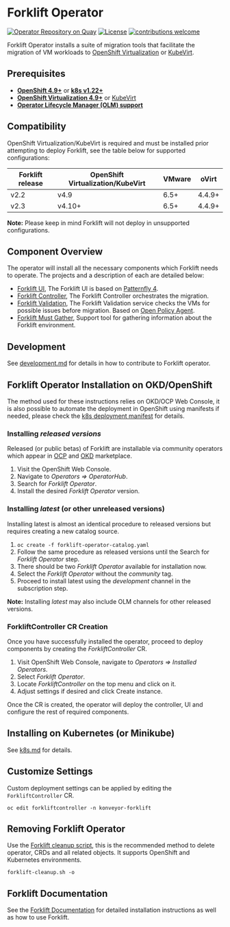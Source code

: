 # Forklift Operator

[![Operator Repository on Quay](https://quay.io/repository/konveyor/forklift-operator/status "Operator Repository on Quay")](https://quay.io/repository/konveyor/forklift-operator) [![License](http://img.shields.io/:license-apache-blue.svg)](http://www.apache.org/licenses/LICENSE-2.0.html) [![contributions welcome](https://img.shields.io/badge/contributions-welcome-brightgreen.svg?style=flat)](https://github.com/konveyor/forklift-operator/pulls)

Forklift Operator installs a suite of migration tools that facilitate the migration of VM workloads to [OpenShift Virtualization](https://cloud.redhat.com/learn/topics/virtualization/) or [KubeVirt](https://kubevirt.io/).

## Prerequisites

* [__OpenShift 4.9+__](https://www.openshift.com/) or [__k8s v1.22+__](https://kubernetes.io/)
* [__OpenShift Virtualization 4.9+__](https://www.redhat.com/en/technologies/cloud-computing/openshift/) or [KubeVirt](https://kubevirt.io/)
* [__Operator Lifecycle Manager (OLM) support__](https://olm.operatorframework.io/)

## Compatibility

OpenShift Virtualization/KubeVirt is required and must be installed prior attempting to deploy Forklift, see the table below for supported configurations:

Forklift release | OpenShift Virtualization/KubeVirt | VMware | oVirt
--- | --- | --- | --- 
v2.2 | v4.9 | 6.5+ | 4.4.9+
v2.3 | v4.10+ | 6.5+ | 4.4.9+

**Note:** Please keep in mind Forklift will not deploy in unsupported configurations.

## Component Overview

The operator will install all the necessary components which Forklift needs to operate. The projects and a description of each are detailed below:

* [Forklift UI](https://github.com/konveyor/forklift-ui), The Forklift UI is based on [Patternfly 4](https://www.patternfly.org/v4).
* [Forklift Controller](https://github.com/konveyor/forklift-controller), The Forklift Controller orchestrates the migration.
* [Forklift Validation](https://github.com/konveyor/forklift-validation), The Forklift Validation service checks the VMs for possible issues before migration. Based on [Open Policy Agent](https://www.openpolicyagent.org).
* [Forklift Must Gather](https://github.com/konveyor/forklift-must-gather), Support tool for gathering information about the Forklift environment.

## Development

See [development.md](docs/development.md) for details in how to contribute to Forklift operator.

## Forklift Operator Installation on OKD/OpenShift

The method used for these instructions relies on OKD/OCP Web Console, it is also possible to automate the deployment in OpenShift using manifests if needed, please check the [k8s deployment manifest](./forklift-k8s.yaml) for details.

### Installing _released versions_

Released (or public betas) of Forklift are installable via community operators which appear in [OCP](https://openshift.com/) and [OKD](https://www.okd.io/) marketplace.

1. Visit the OpenShift Web Console.
1. Navigate to _Operators => OperatorHub_.
1. Search for _Forklift Operator_.
1. Install the desired _Forklift Operator_ version.

### Installing _latest_ (or other unreleased versions)

Installing latest is almost an identical procedure to released versions but requires creating a new catalog source.

1. `oc create -f forklift-operator-catalog.yaml`
1. Follow the same procedure as released versions until the Search for _Forklift Operator_ step.
1. There should be two _Forklift Operator_ available for installation now.
1. Select the _Forklift Operator_ without the _community_ tag.
1. Proceed to install latest using the _development_ channel in the subscription step.

**Note:** Installing _latest_ may also include OLM channels for other released versions.

### ForkliftController CR Creation

Once you have successfully installed the operator, proceed to deploy components by creating the _ForkliftController_ CR.

1. Visit OpenShift Web Console, navigate to _Operators => Installed Operators_.
1. Select _Forklift Operator_.
1. Locate _ForkliftController_ on the top menu and click on it.
1. Adjust settings if desired and click Create instance.

Once the CR is created, the operator will deploy the controller, UI and configure the rest of required components.

## Installing on Kubernetes (or Minikube)

See [k8s.md](./docs/k8s.md) for details.

## Customize Settings

Custom deployment settings can be applied by editing the `ForkliftController` CR.

`oc edit forkliftcontroller -n konveyor-forklift`

## Removing Forklift Operator

Use the [Forklift cleanup script](./tools/forklift-cleanup.sh), this is the recommended method to delete operator, CRDs and all related objects. It supports OpenShift and Kubernetes environments.

`forklift-cleanup.sh -o`

## Forklift Documentation

See the [Forklift Documentation](https://konveyor.github.io/forklift/) for detailed installation instructions as well as how to use Forklift.
